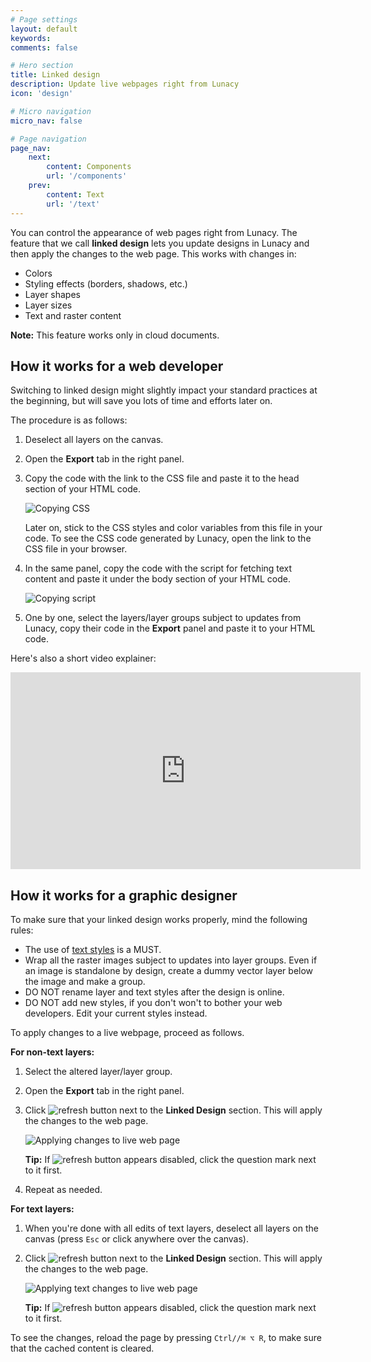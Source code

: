 ```yaml
---
# Page settings
layout: default
keywords:
comments: false

# Hero section
title: Linked design
description: Update live webpages right from Lunacy
icon: 'design'

# Micro navigation
micro_nav: false

# Page navigation
page_nav:
    next:
        content: Components
        url: '/components'
    prev:
        content: Text
        url: '/text'
---
```


You can control the appearance of web pages right from Lunacy. The feature that we call **linked design** lets you update designs in Lunacy and then apply the changes to the web page. This works with changes in:

* Colors
* Styling effects (borders, shadows, etc.)
* Layer shapes
* Layer sizes
* Text and raster content


<div class="callout callout--warning">
    <p><strong>Note:</strong> This feature works only in cloud documents.</p>
</div>

## How it works for a web developer

Switching to linked design might slightly impact your standard practices at the beginning, but will save you lots of time and efforts later on. 

The procedure is as follows:

1. Deselect all layers on the canvas.
2. Open the **Export** tab in the right panel.
3. Copy the code with the link to the CSS file and paste it to the head section of your HTML code.

    ![Copying CSS](/public/Linked_design_copying_CSS.png)

    Later on, stick to the CSS styles and color variables from this file in your code. To see the CSS code generated by Lunacy, open the link to the CSS file in your browser.

4. In the same panel, copy the code with the script for fetching text content and paste it under the body section of your HTML code.

    ![Copying script](/public/Linked_design_copying_script.png)

5. One by one, select the layers/layer groups subject to updates from Lunacy, copy their code in the **Export** panel and paste it to your HTML code.

Here's also a short video explainer:

<iframe width="560" height="315" src="https://www.youtube.com/embed/a707KuNnT9A" title="YouTube video player" frameborder="0" allow="accelerometer; autoplay; clipboard-write; encrypted-media; gyroscope; picture-in-picture" allowfullscreen></iframe>

## How it works for a graphic designer

To make sure that your linked design works properly, mind the following rules:

* The use of <a href="https://docs.icons8.com/layerstyles/" target="_blank">text styles</a> is a MUST.
* Wrap all the raster images subject to updates into layer groups. Even if an image is standalone by design, create a dummy vector layer below the image and make a group.
* DO NOT rename layer and text styles after the design is online.
* DO NOT add new styles, if you don't won't to bother your web developers. Edit your current styles instead.


To apply changes to a live webpage, proceed as follows.

**For non-text layers:**

1. Select the altered layer/layer group.
2. Open the **Export** tab in the right panel.
3. Click ![refresh button](/public/refresh_icon.png) next to the **Linked Design** section. This will apply the changes to the web page.


    ![Applying changes to live web page](/public/Linked_design_applying_changes.png)

    **Tip:** If ![refresh button](/public/refresh_icon.png) appears disabled, click the question mark next to it first.

4. Repeat as needed.

**For text layers:**

1. When you're done with all edits of text layers, deselect all layers on the canvas (press `Esc` or click anywhere over the canvas).
2. Click ![refresh button](/public/refresh_icon.png) next to the **Linked Design** section. This will apply the changes to the web page.

    ![Applying text changes to live web page](/public/Linked_design_applying_changes_text.png)

    **Tip:** If ![refresh button](/public/refresh_icon.png) appears disabled, click the question mark next to it first.

To see the changes, reload the page by pressing `Ctrl//⌘ ⌥ R`, to make sure that the cached content is cleared.